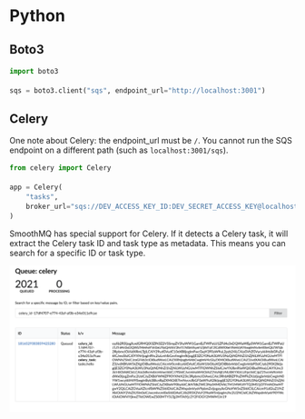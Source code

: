 # Python

## Boto3

``` py
import boto3

sqs = boto3.client("sqs", endpoint_url="http://localhost:3001")
```
## Celery

One note about Celery: the endpoint_url must be `/`. You cannot run the SQS endpoint
on a different path (such as `localhost:3001/sqs`).

``` py
from celery import Celery

app = Celery(
    "tasks",
    broker_url="sqs://DEV_ACCESS_KEY_ID:DEV_SECRET_ACCESS_KEY@localhost:3001",
)
```

SmoothMQ has special support for Celery. If it detects a Celery task, it will extract the
Celery task ID and task type as metadata. This means you can search for a specific ID or
task type.

[![Celery task in SmoothMQ](celery.png)](celery.png)